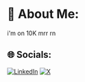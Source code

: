 # 💫 About Me:
i'm on 10K mrr rn

## 🌐 Socials:
[![LinkedIn](https://img.shields.io/badge/LinkedIn-%230077B5.svg?logo=linkedin&logoColor=white)](https://linkedin.com/in/https://www.linkedin.com/in/tanay-tondare-1220202aa/?originalSubdomain=au) [![X](https://img.shields.io/badge/X-black.svg?logo=X&logoColor=white)](https://x.com/tanaytondare) 


